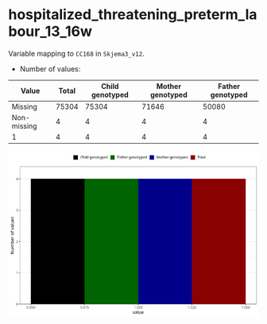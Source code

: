 # hospitalized_threatening_preterm_labour_13_16w
Variable mapping to `CC168` in `Skjema3_v12`.
- Number of values:

| Value | Total | Child genotyped | Mother genotyped | Father genotyped |
| ----- | ----- | --------------- | ---------------- | ---------------- |
| Missing | 75304 | 75304 | 71646 | 50080 |
| Non-missing | 4 | 4 | 4 | 4 |
| 1 | 4 | 4 | 4 | 4 |



![](hospitalized_threatening_preterm_labour_13_16w_n.png)



